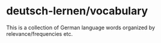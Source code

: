# deutsch-lernen/vocabulary

This is a collection of German language words organized by relevance/frequencies etc.
